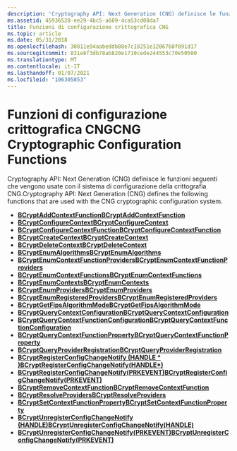 ```yaml
---
description: 'Cryptography API: Next Generation (CNG) definisce le funzioni seguenti che vengono usate con il sistema di configurazione della crittografia CNG.'
ms.assetid: 45936528-ee29-4bc5-a609-4ca53cd08da7
title: Funzioni di configurazione crittografica CNG
ms.topic: article
ms.date: 05/31/2018
ms.openlocfilehash: 30811e94aabeddb88e7c10251e1206768f891d17
ms.sourcegitcommit: 831e8f3db78ab820e1710cede244553c70e50500
ms.translationtype: MT
ms.contentlocale: it-IT
ms.lasthandoff: 01/07/2021
ms.locfileid: "106305853"
---
```

# <a name="cng-cryptographic-configuration-functions"></a><span data-ttu-id="490f6-103">Funzioni di configurazione crittografica CNG</span><span class="sxs-lookup"><span data-stu-id="490f6-103">CNG Cryptographic Configuration Functions</span></span>

<span data-ttu-id="490f6-104">Cryptography API: Next Generation (CNG) definisce le funzioni seguenti che vengono usate con il sistema di configurazione della crittografia CNG.</span><span class="sxs-lookup"><span data-stu-id="490f6-104">Cryptography API: Next Generation (CNG) defines the following functions that are used with the CNG cryptographic configuration system.</span></span>

-   [<span data-ttu-id="490f6-105">**BCryptAddContextFunction**</span><span class="sxs-lookup"><span data-stu-id="490f6-105">**BCryptAddContextFunction**</span></span>](/windows/desktop/api/Bcrypt/nf-bcrypt-bcryptaddcontextfunction)
-   [<span data-ttu-id="490f6-106">**BCryptConfigureContext**</span><span class="sxs-lookup"><span data-stu-id="490f6-106">**BCryptConfigureContext**</span></span>](/windows/desktop/api/Bcrypt/nf-bcrypt-bcryptconfigurecontext)
-   [<span data-ttu-id="490f6-107">**BCryptConfigureContextFunction**</span><span class="sxs-lookup"><span data-stu-id="490f6-107">**BCryptConfigureContextFunction**</span></span>](/windows/desktop/api/Bcrypt/nf-bcrypt-bcryptconfigurecontextfunction)
-   [<span data-ttu-id="490f6-108">**BCryptCreateContext**</span><span class="sxs-lookup"><span data-stu-id="490f6-108">**BCryptCreateContext**</span></span>](/windows/desktop/api/Bcrypt/nf-bcrypt-bcryptcreatecontext)
-   [<span data-ttu-id="490f6-109">**BCryptDeleteContext**</span><span class="sxs-lookup"><span data-stu-id="490f6-109">**BCryptDeleteContext**</span></span>](/windows/desktop/api/Bcrypt/nf-bcrypt-bcryptdeletecontext)
-   [<span data-ttu-id="490f6-110">**BCryptEnumAlgorithms**</span><span class="sxs-lookup"><span data-stu-id="490f6-110">**BCryptEnumAlgorithms**</span></span>](/windows/desktop/api/Bcrypt/nf-bcrypt-bcryptenumalgorithms)
-   [<span data-ttu-id="490f6-111">**BCryptEnumContextFunctionProviders**</span><span class="sxs-lookup"><span data-stu-id="490f6-111">**BCryptEnumContextFunctionProviders**</span></span>](/windows/desktop/api/Bcrypt/nf-bcrypt-bcryptenumcontextfunctionproviders)
-   [<span data-ttu-id="490f6-112">**BCryptEnumContextFunctions**</span><span class="sxs-lookup"><span data-stu-id="490f6-112">**BCryptEnumContextFunctions**</span></span>](/windows/desktop/api/Bcrypt/nf-bcrypt-bcryptenumcontextfunctions)
-   [<span data-ttu-id="490f6-113">**BCryptEnumContexts**</span><span class="sxs-lookup"><span data-stu-id="490f6-113">**BCryptEnumContexts**</span></span>](/windows/desktop/api/Bcrypt/nf-bcrypt-bcryptenumcontexts)
-   [<span data-ttu-id="490f6-114">**BCryptEnumProviders**</span><span class="sxs-lookup"><span data-stu-id="490f6-114">**BCryptEnumProviders**</span></span>](/windows/desktop/api/Bcrypt/nf-bcrypt-bcryptenumproviders)
-   [<span data-ttu-id="490f6-115">**BCryptEnumRegisteredProviders**</span><span class="sxs-lookup"><span data-stu-id="490f6-115">**BCryptEnumRegisteredProviders**</span></span>](/windows/desktop/api/Bcrypt/nf-bcrypt-bcryptenumregisteredproviders)
-   [<span data-ttu-id="490f6-116">**BCryptGetFipsAlgorithmMode**</span><span class="sxs-lookup"><span data-stu-id="490f6-116">**BCryptGetFipsAlgorithmMode**</span></span>](/windows/desktop/api/Bcrypt/nf-bcrypt-bcryptgetfipsalgorithmmode)
-   [<span data-ttu-id="490f6-117">**BCryptQueryContextConfiguration**</span><span class="sxs-lookup"><span data-stu-id="490f6-117">**BCryptQueryContextConfiguration**</span></span>](/windows/desktop/api/Bcrypt/nf-bcrypt-bcryptquerycontextconfiguration)
-   [<span data-ttu-id="490f6-118">**BCryptQueryContextFunctionConfiguration**</span><span class="sxs-lookup"><span data-stu-id="490f6-118">**BCryptQueryContextFunctionConfiguration**</span></span>](/windows/desktop/api/Bcrypt/nf-bcrypt-bcryptquerycontextfunctionconfiguration)
-   [<span data-ttu-id="490f6-119">**BCryptQueryContextFunctionProperty**</span><span class="sxs-lookup"><span data-stu-id="490f6-119">**BCryptQueryContextFunctionProperty**</span></span>](/windows/desktop/api/Bcrypt/nf-bcrypt-bcryptquerycontextfunctionproperty)
-   [<span data-ttu-id="490f6-120">**BCryptQueryProviderRegistration**</span><span class="sxs-lookup"><span data-stu-id="490f6-120">**BCryptQueryProviderRegistration**</span></span>](/windows/desktop/api/Bcrypt/nf-bcrypt-bcryptqueryproviderregistration)
-   [<span data-ttu-id="490f6-121">**BCryptRegisterConfigChangeNotify (HANDLE \* )**</span><span class="sxs-lookup"><span data-stu-id="490f6-121">**BCryptRegisterConfigChangeNotify(HANDLE\*)**</span></span>](/windows/desktop/api/Bcrypt/nf-bcrypt-bcryptregisterconfigchangenotify)
-   [<span data-ttu-id="490f6-122">**BCryptRegisterConfigChangeNotify(PRKEVENT)**</span><span class="sxs-lookup"><span data-stu-id="490f6-122">**BCryptRegisterConfigChangeNotify(PRKEVENT)**</span></span>](/windows/win32/api/bcrypt/nf-bcrypt-bcryptregisterconfigchangenotify)
-   [<span data-ttu-id="490f6-123">**BCryptRemoveContextFunction**</span><span class="sxs-lookup"><span data-stu-id="490f6-123">**BCryptRemoveContextFunction**</span></span>](/windows/desktop/api/Bcrypt/nf-bcrypt-bcryptremovecontextfunction)
-   [<span data-ttu-id="490f6-124">**BCryptResolveProviders**</span><span class="sxs-lookup"><span data-stu-id="490f6-124">**BCryptResolveProviders**</span></span>](/windows/desktop/api/Bcrypt/nf-bcrypt-bcryptresolveproviders)
-   [<span data-ttu-id="490f6-125">**BCryptSetContextFunctionProperty**</span><span class="sxs-lookup"><span data-stu-id="490f6-125">**BCryptSetContextFunctionProperty**</span></span>](/windows/desktop/api/Bcrypt/nf-bcrypt-bcryptsetcontextfunctionproperty)
-   [<span data-ttu-id="490f6-126">**BCryptUnregisterConfigChangeNotify (HANDLE)**</span><span class="sxs-lookup"><span data-stu-id="490f6-126">**BCryptUnregisterConfigChangeNotify(HANDLE)**</span></span>](/windows/desktop/api/Bcrypt/nf-bcrypt-bcryptunregisterconfigchangenotify)
-   [<span data-ttu-id="490f6-127">**BCryptUnregisterConfigChangeNotify(PRKEVENT)**</span><span class="sxs-lookup"><span data-stu-id="490f6-127">**BCryptUnregisterConfigChangeNotify(PRKEVENT)**</span></span>](/windows/win32/api/bcrypt/nf-bcrypt-bcryptunregisterconfigchangenotify)

 

 
